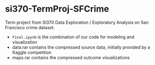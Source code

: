 # si370-TermProj-SFCrime
Term project from SI370 Data Exploration / Exploratory Analysis on San Francisco crime dataset.

- `Final.ipynb` is the combination of our code for modeling and visualization
- data.rar contains the compressed source data, initially provided by a Kaggle competition
- maps.rar contains the compressed outcome visualizations
